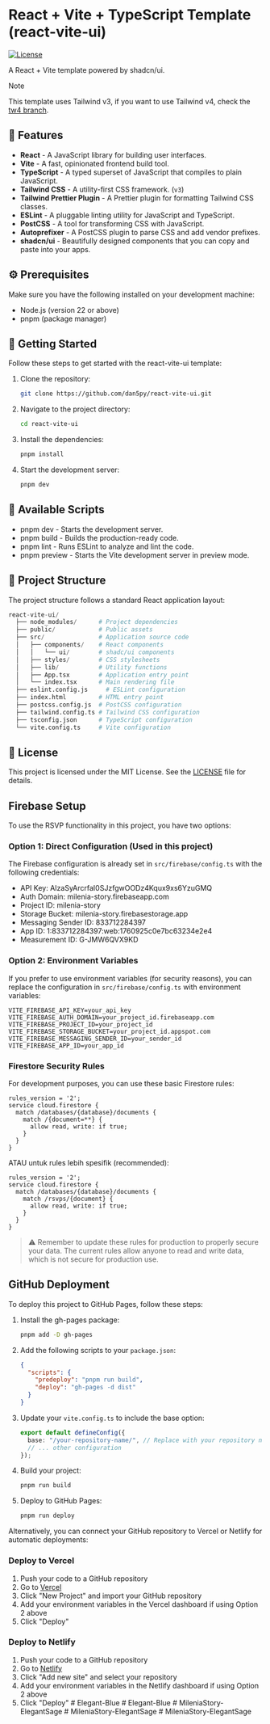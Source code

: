 # React + Vite + TypeScript Template (react-vite-ui)

[![License](https://img.shields.io/badge/license-MIT-blue.svg)](https://github.com/Dan5py/react-vite-ui/blob/main/LICENSE)

A React + Vite template powered by shadcn/ui.

> [!NOTE]
> This template uses Tailwind v3, if you want to use Tailwind v4, check the [tw4 branch](https://github.com/dan5py/react-vite-shadcn-ui/tree/tw4).

## 🎉 Features

- **React** - A JavaScript library for building user interfaces.
- **Vite** - A fast, opinionated frontend build tool.
- **TypeScript** - A typed superset of JavaScript that compiles to plain JavaScript.
- **Tailwind CSS** - A utility-first CSS framework. (`v3`)
- **Tailwind Prettier Plugin** - A Prettier plugin for formatting Tailwind CSS classes.
- **ESLint** - A pluggable linting utility for JavaScript and TypeScript.
- **PostCSS** - A tool for transforming CSS with JavaScript.
- **Autoprefixer** - A PostCSS plugin to parse CSS and add vendor prefixes.
- **shadcn/ui** - Beautifully designed components that you can copy and paste into your apps.

## ⚙️ Prerequisites

Make sure you have the following installed on your development machine:

- Node.js (version 22 or above)
- pnpm (package manager)

## 🚀 Getting Started

Follow these steps to get started with the react-vite-ui template:

1. Clone the repository:

   ```bash
   git clone https://github.com/dan5py/react-vite-ui.git
   ```

2. Navigate to the project directory:

   ```bash
   cd react-vite-ui
   ```

3. Install the dependencies:

   ```bash
   pnpm install
   ```

4. Start the development server:

   ```bash
   pnpm dev
   ```

## 📜 Available Scripts

- pnpm dev - Starts the development server.
- pnpm build - Builds the production-ready code.
- pnpm lint - Runs ESLint to analyze and lint the code.
- pnpm preview - Starts the Vite development server in preview mode.

## 📂 Project Structure

The project structure follows a standard React application layout:

```python
react-vite-ui/
  ├── node_modules/      # Project dependencies
  ├── public/            # Public assets
  ├── src/               # Application source code
  │   ├── components/    # React components
  │   │   └── ui/        # shadc/ui components
  │   ├── styles/        # CSS stylesheets
  │   ├── lib/           # Utility functions
  │   ├── App.tsx        # Application entry point
  │   └── index.tsx      # Main rendering file
  ├── eslint.config.js     # ESLint configuration
  ├── index.html         # HTML entry point
  ├── postcss.config.js  # PostCSS configuration
  ├── tailwind.config.ts # Tailwind CSS configuration
  ├── tsconfig.json      # TypeScript configuration
  └── vite.config.ts     # Vite configuration
```

## 📄 License

This project is licensed under the MIT License. See the [LICENSE](https://choosealicense.com/licenses/mit/) file for details.

## Firebase Setup

To use the RSVP functionality in this project, you have two options:

### Option 1: Direct Configuration (Used in this project)
The Firebase configuration is already set in `src/firebase/config.ts` with the following credentials:

- API Key: AIzaSyArcrfaI0SJzfgwOODz4Kqux9xs6YzuGMQ
- Auth Domain: milenia-story.firebaseapp.com
- Project ID: milenia-story
- Storage Bucket: milenia-story.firebasestorage.app
- Messaging Sender ID: 833712284397
- App ID: 1:833712284397:web:1760925c0e7bc63234e2e4
- Measurement ID: G-JMW6QVX9KD

### Option 2: Environment Variables
If you prefer to use environment variables (for security reasons), you can replace the configuration in `src/firebase/config.ts` with environment variables:

```env
VITE_FIREBASE_API_KEY=your_api_key
VITE_FIREBASE_AUTH_DOMAIN=your_project_id.firebaseapp.com
VITE_FIREBASE_PROJECT_ID=your_project_id
VITE_FIREBASE_STORAGE_BUCKET=your_project_id.appspot.com
VITE_FIREBASE_MESSAGING_SENDER_ID=your_sender_id
VITE_FIREBASE_APP_ID=your_app_id
```

### Firestore Security Rules

For development purposes, you can use these basic Firestore rules:

```
rules_version = '2';
service cloud.firestore {
  match /databases/{database}/documents {
    match /{document=**} {
      allow read, write: if true;
    }
  }
}
```

ATAU untuk rules lebih spesifik (recommended):

```
rules_version = '2';
service cloud.firestore {
  match /databases/{database}/documents {
    match /rsvps/{document} {
      allow read, write: if true;
    }
  }
}
```

> ⚠️ Remember to update these rules for production to properly secure your data. The current rules allow anyone to read and write data, which is not secure for production use.

## GitHub Deployment

To deploy this project to GitHub Pages, follow these steps:

1. Install the gh-pages package:
   ```bash
   pnpm add -D gh-pages
   ```

2. Add the following scripts to your `package.json`:
   ```json
   {
     "scripts": {
       "predeploy": "pnpm run build",
       "deploy": "gh-pages -d dist"
     }
   }
   ```

3. Update your `vite.config.ts` to include the base option:
   ```ts
   export default defineConfig({
     base: "/your-repository-name/", // Replace with your repository name
     // ... other configuration
   });
   ```

4. Build your project:
   ```bash
   pnpm run build
   ```

5. Deploy to GitHub Pages:
   ```bash
   pnpm run deploy
   ```

Alternatively, you can connect your GitHub repository to Vercel or Netlify for automatic deployments:

### Deploy to Vercel
1. Push your code to a GitHub repository
2. Go to [Vercel](https://vercel.com/)
3. Click "New Project" and import your GitHub repository
4. Add your environment variables in the Vercel dashboard if using Option 2 above
5. Click "Deploy"

### Deploy to Netlify
1. Push your code to a GitHub repository
2. Go to [Netlify](https://netlify.com/)
3. Click "Add new site" and select your repository
4. Add your environment variables in the Netlify dashboard if using Option 2 above
5. Click "Deploy"
#   E l e g a n t - B l u e  
 #   E l e g a n t - B l u e  
 #   M i l e n i a S t o r y - E l e g a n t S a g e  
 #   M i l e n i a S t o r y - E l e g a n t S a g e  
 #   M i l e n i a S t o r y - E l e g a n t S a g e  
 
